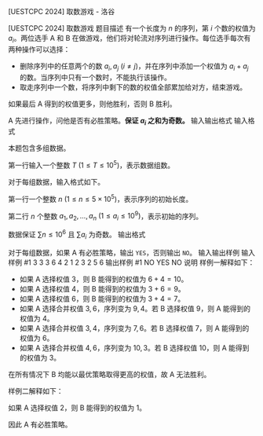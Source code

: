 



[UESTCPC 2024] 取数游戏 - 洛谷














[UESTCPC 2024] 取数游戏
题目描述
有一个长度为 $n$ 的序列，第 $i$ 个数的权值为 $a_i$。两位选手 A 和 B 在做游戏，他们将对轮流对序列进行操作。每位选手每次有两种操作可以选择：

- 删除序列中的任意两个的数 $a_i,a_j$ $(i \neq j)$，并在序列中添加一个权值为 $a_i+a_j$ 的数。当序列中只有一个数时，不能执行该操作。
- 取走序列中一个数，将序列中剩下的数的权值全部累加给对方，结束游戏。

如果最后 A 得到的权值更多，则他胜利，否则 B 胜利。

A 先进行操作，问他是否有必胜策略。**保证 $a_i$ 之和为奇数。**
输入输出格式
输入格式

本题包含多组数据。

第一行输入一个整数 $T$ $(1\leq T\leq 10^5)$，表示数据组数。

对于每组数据，输入格式如下。

第一行一个整数 $n$ $(1\leq n\leq 5 \times 10^5)$，表示序列的初始长度。

第二行 $n$ 个整数 $a_1,a_2,\ldots,a_n$ $(1\leq a_i\leq 10^9)$，表示初始的序列。

数据保证 $\sum n\leq 10^6$ 且 $\sum a_i$ 为奇数。
输出格式

对于每组数据，如果 A 有必胜策略，输出 `YES`，否则输出 `NO`。
输入输出样例
输入样例 #1
3
3 
3 6 4
2 
1 2
3
2 5 6
输出样例 #1
NO
YES
NO
说明
样例一解释如下：

- 如果 A 选择权值 $3$，则 B 能得到的权值为 $6+4=10$。
- 如果 A 选择权值 $4$，则 B 能得到的权值为 $3+6=9$。
- 如果 A 选择权值 $6$，则 B 能得到的权值为 $3+4=7$。
- 如果 A 选择合并权值 $3,6$，序列变为 $9,4$。若 B 选择权值 $9$，则 A 能得到的权值为 $4$。
- 如果 A 选择合并权值 $3,4$，序列变为 $7,6$。若 B 选择权值 $7$，则 A 能得到的权值为 $6$。
- 如果 A 选择合并权值 $4,6$，序列变为 $10,3$。若 B 选择权值 $10$，则 A 能得到的权值为 $3$。

在所有情况下 B 均能以最优策略取得更高的权值，故 A 无法胜利。

样例二解释如下：

如果 A 选择权值 $2$，则 B 能得到的权值为 $1$。

因此 A 有必胜策略。






